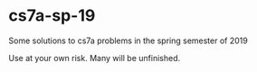 cs7a-sp-19
==========
Some solutions to cs7a problems in the spring semester of 2019

Use at your own risk. Many will be unfinished.
